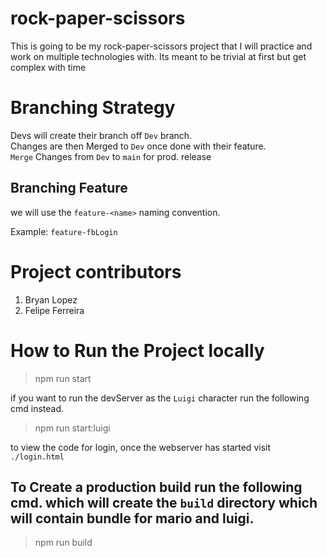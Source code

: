 # rock-paper-scissors
This is going to be my rock-paper-scissors project that I will practice and work on multiple technologies with. Its meant to be trivial at first but get complex with time 


# Branching Strategy
Devs will create their branch off ```Dev``` branch.\
Changes are then Merged to ```Dev``` once done with their feature.\
```Merge``` Changes from ```Dev``` to ```main``` for prod. release

## Branching Feature
we will use the ```feature-<name>``` naming convention.

Example: ```feature-fbLogin```


# Project contributors
1. Bryan Lopez
2. Felipe Ferreira


# How to Run the Project locally

> npm run start

if you want to run the devServer as the  ```Luigi``` character run the following cmd instead.

> npm run start:luigi

to view the code for login, once the webserver has started visit ``./login.html``

## To Create a production build run the following cmd. which will create the ``build`` directory which will contain bundle for mario and luigi.

> npm run build